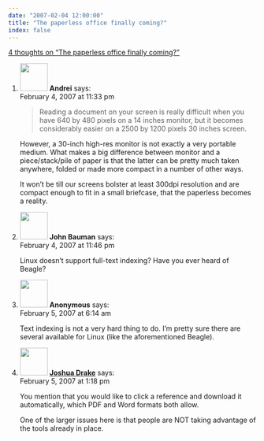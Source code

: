 ```yaml
---
date: "2007-02-04 12:00:00"
title: "The paperless office finally coming?"
index: false
---
```


[4 thoughts on &ldquo;The paperless office finally coming?&rdquo;](/lemire/blog/2007/02-04-the-paperless-office-finally-coming)

<ol class="comment-list">
<li id="comment-49157" class="comment even thread-even depth-1">
<div class="comment-author vcard">
<img alt src="https://secure.gravatar.com/avatar/5ff28379737a75cf5c3152935d8fc4cf?s=56&#038;d=mm&#038;r=g" srcset="https://secure.gravatar.com/avatar/5ff28379737a75cf5c3152935d8fc4cf?s=112&#038;d=mm&#038;r=g 2x" class="avatar avatar-56 photo" height="56" width="56" decoding="async" /> <b class="fn">Andrei</b> <span class="says">says:</span> </div>
<div class="comment-metadata"><time datetime="2007-02-04T23:33:41+00:00">February 4, 2007 at 11:33 pm</time></a> </div>
<div class="comment-content">
<blockquote><p>Reading a document on your screen is really difficult when you have 640 by 480 pixels on a 14 inches monitor, but it becomes considerably easier on a 2500 by 1200 pixels 30 inches screen.</p></blockquote>
<p>However, a 30-inch high-res monitor is not exactly a very portable medium. What makes a big difference between monitor and a piece/stack/pile of paper is that the latter can be pretty much taken anywhere, folded or made more compact in a number of other ways.</p>
<p>It won&rsquo;t be till our screens bolster at least 300dpi resolution and are compact enough to fit in a small briefcase, that the paperless becomes a reality.</p>
</div>
</li>
<li id="comment-49158" class="comment odd alt thread-odd thread-alt depth-1">
<div class="comment-author vcard">
<img alt src="https://secure.gravatar.com/avatar/222d4a98af5a882e7d781c2ed45a2fde?s=56&#038;d=mm&#038;r=g" srcset="https://secure.gravatar.com/avatar/222d4a98af5a882e7d781c2ed45a2fde?s=112&#038;d=mm&#038;r=g 2x" class="avatar avatar-56 photo" height="56" width="56" decoding="async" /> <b class="fn">John Bauman</b> <span class="says">says:</span> </div>
<div class="comment-metadata"><time datetime="2007-02-04T23:46:49+00:00">February 4, 2007 at 11:46 pm</time></a> </div>
<div class="comment-content">
<p>Linux doesn&rsquo;t support full-text indexing? Have you ever heard of Beagle?</p>
</div>
</li>
<li id="comment-49159" class="comment even thread-even depth-1">
<div class="comment-author vcard">
<img alt src="https://secure.gravatar.com/avatar/?s=56&#038;d=mm&#038;r=g" srcset="https://secure.gravatar.com/avatar/?s=112&#038;d=mm&#038;r=g 2x" class="avatar avatar-56 photo avatar-default" height="56" width="56" loading="lazy" decoding="async" /> <b class="fn">Anonymous</b> <span class="says">says:</span> </div>
<div class="comment-metadata"><time datetime="2007-02-05T06:14:14+00:00">February 5, 2007 at 6:14 am</time></a> </div>
<div class="comment-content">
<p>Text indexing is not a very hard thing to do. I&rsquo;m pretty sure there are several available for Linux (like the aforementioned Beagle).</p>
</div>
</li>
<li id="comment-49162" class="comment odd alt thread-odd thread-alt depth-1">
<div class="comment-author vcard">
<img alt src="https://secure.gravatar.com/avatar/357484c51a4516af57969653e3535680?s=56&#038;d=mm&#038;r=g" srcset="https://secure.gravatar.com/avatar/357484c51a4516af57969653e3535680?s=112&#038;d=mm&#038;r=g 2x" class="avatar avatar-56 photo" height="56" width="56" loading="lazy" decoding="async" /> <b class="fn"><a href="http://www.uofr.net/~jdrake/" class="url" rel="ugc external nofollow">Joshua Drake</a></b> <span class="says">says:</span> </div>
<div class="comment-metadata"><time datetime="2007-02-05T13:18:11+00:00">February 5, 2007 at 1:18 pm</time></a> </div>
<div class="comment-content">
<p>You mention that you would like to click a reference and download it automatically, which PDF and Word formats both allow.</p>
<p>One of the larger issues here is that people are NOT taking advantage of the tools already in place.</p>
</div>
</li>
</ol>
